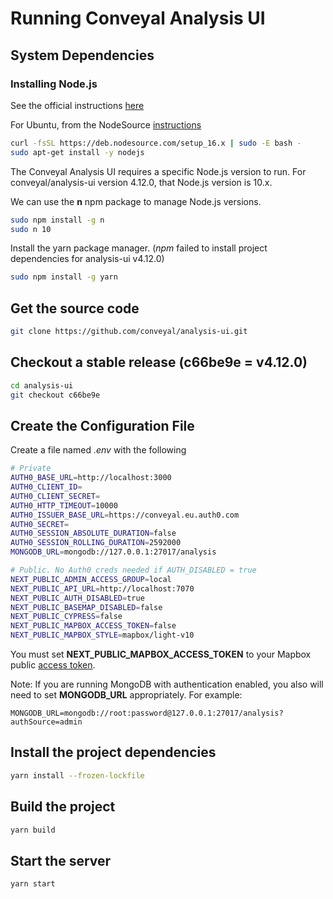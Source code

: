 # Running Conveyal Analysis UI

## System Dependencies

### Installing Node.js

See the official instructions [here](https://nodejs.org/en/download/package-manager/)

For Ubuntu, from the NodeSource [instructions](https://github.com/nodesource/distributions/blob/master/README.md#installation-instructions)

```sh
curl -fsSL https://deb.nodesource.com/setup_16.x | sudo -E bash -
sudo apt-get install -y nodejs
```

The Conveyal Analysis UI requires a specific Node.js version to run.
For conveyal/analysis-ui version 4.12.0, that Node.js version is 10.x.

We can use the **n** npm package to manage Node.js versions.

```sh
sudo npm install -g n
sudo n 10
```

Install the yarn package manager.
(_npm_ failed to install project dependencies for analysis-ui v4.12.0)

```sh
sudo npm install -g yarn
```

## Get the source code

```sh
git clone https://github.com/conveyal/analysis-ui.git
```

## Checkout a stable release (c66be9e = v4.12.0)

```sh
cd analysis-ui
git checkout c66be9e
```

## Create the Configuration File

Create a file named _.env_ with the following

```sh
# Private
AUTH0_BASE_URL=http://localhost:3000
AUTH0_CLIENT_ID=
AUTH0_CLIENT_SECRET=
AUTH0_HTTP_TIMEOUT=10000
AUTH0_ISSUER_BASE_URL=https://conveyal.eu.auth0.com
AUTH0_SECRET=
AUTH0_SESSION_ABSOLUTE_DURATION=false
AUTH0_SESSION_ROLLING_DURATION=2592000
MONGODB_URL=mongodb://127.0.0.1:27017/analysis

# Public. No Auth0 creds needed if AUTH_DISABLED = true
NEXT_PUBLIC_ADMIN_ACCESS_GROUP=local
NEXT_PUBLIC_API_URL=http://localhost:7070
NEXT_PUBLIC_AUTH_DISABLED=true
NEXT_PUBLIC_BASEMAP_DISABLED=false
NEXT_PUBLIC_CYPRESS=false
NEXT_PUBLIC_MAPBOX_ACCESS_TOKEN=false
NEXT_PUBLIC_MAPBOX_STYLE=mapbox/light-v10
```

You must set **NEXT_PUBLIC_MAPBOX_ACCESS_TOKEN**
to your Mapbox public [access token](https://docs.mapbox.com/help/getting-started/access-tokens/).

Note: If you are running MongoDB with authentication enabled, you also will need
to set **MONGODB_URL** appropriately. For example:

`MONGODB_URL=mongodb://root:password@127.0.0.1:27017/analysis?authSource=admin`

## Install the project dependencies

```sh
yarn install --frozen-lockfile
```

## Build the project

```sh
yarn build
```

## Start the server

```sh
yarn start
```

